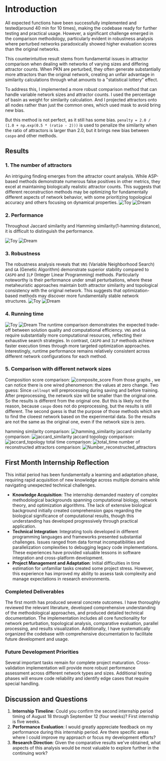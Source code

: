 # Introduction

All expected functions have been successfully implemented and tested(around 40 min for 10 times), making the codebase ready for further testing and practical usage. However, a significant challenge emerged in the comparison methodology, particularly evident in robustness analysis where perturbed networks paradoxically showed higher evaluation scores than the original networks.

This counterintuitive result stems from fundamental issues in attractor comparison when dealing with networks of varying sizes and differing attractor counts. When PKN are perturbed, they often generate substantially more attractors than the original network, creating an unfair advantage in similarity calculations through what amounts to a "statistical lottery" effect.

To address this, I implemented a more robust comparison method that can handle variable network sizes and attractor counts. I used the percentage of basin as weight for similarity calculation. And I projected attractors onto all nodes rather than just the common ones, which used mask to avoid bring new bias. 

But this method is not perfect, as it still has some bias. `penalty = 2.0 / (1.0 + np.exp(0.5 * (ratio - 2)))`  is used to penalize the similarity when the ratio of attractors is larger than 2.0, but it brings new bias between `caspo` and other methods.

## Results

### 1. The number of attractors
An intriguing finding emerges from the attractor count analysis. While ASP-based methods demonstrate numerous false positives in other metrics, they excel at maintaining biologically realistic attractor counts. This suggests that different reconstruction methods may be optimizing for fundamentally different aspects of network behavior, with some prioritizing topological accuracy and others focusing on dynamical properties.
![Toy](../output/toy/reconstructed_attractors.png)
![Dream](../output/dream/reconstructed_attractors.png)

### 2. Performance
Throughout Jaccard similarity and Hamming similarity(1-hamming distance), it is difficult to distinguish the performance.

![Toy](../output/toy/core_similarity_metrics.png)
![Dream](../output/dream/core_similarity_metrics.png)

### 3. Robustness
The robustness analysis reveals that `VNS` (Variable Neighborhood Search) and `GA` (Genetic Algorithm) demonstrate superior stability compared to `CASPO` and `ILP` (Integer Linear Programming) methods. Particularly noteworthy is their performance under small perturbations, where these metaheuristic approaches maintain both attractor similarity and topological consistency with the original network. This suggests that optimization-based methods may discover more fundamentally stable network structures.
![Toy](../output/toy/robustness_analysis.png)
![Dream](../output/dream/robustness_analysis.png)

### 4. Running time
![Toy](../output/toy/runtime_comparison.png)
![Dream](../output/dream/runtime_comparison.png)
The runtime comparison demonstrates the expected trade-off between solution quality and computational efficiency. `VNS` and `GA` require substantially more computational resources, reflecting their exhaustive search strategies. In contrast, `CASPO` and `ILP` methods achieve faster execution times through more targeted optimization approaches. Interestingly, runtime performance remains relatively consistent across different network configurations for each method.

### 5. Comparison with different network sizes
Composition score comparison:
![composite_score](../output/dream/size_comparison_composite_score.png)
From those graphs , we can notice there is one wired phenomenon: the values at zero change. Two guess: 
Since `cellnopt` will preprocessing during saving and before training. After preprocessing, the network size will be smaller than the original one. So the results is different from the original one. But this is likely not the reason, because `caspo` does not do preprocessing, but the results is still different.
The second guess is that the purpose of those methods which are to find the cloeest network based on the experimental data. So the results are not the same as the original one, even if the network size is zero.

hamming similarity comparison:
![hamming_similarity](../output/dream/size_comparison_hamming_similarity.png)
jaccard similarity comparison:
![jaccard_similarity](../output/dream/size_comparison_jaccard_similarity.png)
jaccard topology comparison:
![jaccard_topology](../output/dream/size_comparison_jaccard_topology.png)
total time comparison:
![total_time](../output/dream/size_comparison_total_time.png)
number of reconstructed attractors comparison:
![Number_reconstructed_attractors](../output/dream/size_comparison_recon_total.png)

## First Month Internship Reflection

This initial period has been fundamentally a learning and adaptation phase, requiring rapid acquisition of new knowledge across multiple domains while navigating unexpected technical challenges.

- **Knowledge Acquisition**: The internship demanded mastery of complex methodological backgrounds spanning computational biology, network theory, and optimization algorithms. The lack of extensive biological background initially created comprehension gaps regarding the biological significance of computational results, though this understanding has developed progressively through practical application.
- **Technical Integration**: Integrating tools developed in different programming languages and frameworks presented substantial challenges. Issues ranged from data format incompatibilities and parallelization complexities to debugging legacy code implementations. These experiences have provided valuable lessons in software integration and cross-platform development.
- **Project Management and Adaptation**:  Initial difficulties in time estimation for unfamiliar tasks created some project stress. However, this experience has improved my ability to assess task complexity and manage expectations in research environments.

### Completed Deliverables
The first month has produced several concrete outcomes. I have thoroughly reviewed the relevant literature, developed comprehensive understanding of the methodological approaches, and produced detailed technical documentation. The implementation includes all core functionality for network perturbation, topological analysis, comparative evaluation, parallel processing, and results visualization. Additionally, I have systematically organized the codebase with comprehensive documentation to facilitate future development and usage.

### Future Development Priorities
Several important tasks remain for complete project maturation. Cross-validation implementation will provide more robust performance assessment across different network types and sizes. Additional testing phases will ensure code reliability and identify edge cases that require special handling.

## Discussion and Questions

1. **Internship Timeline**: Could you confirm the second internship period timing of August 18 through September 12 (four weeks)? First internship is five weeks.
2. **Performance Evaluation**: I would greatly appreciate feedback on my performance during this internship period. Are there specific areas where I could improve my approach or focus my development efforts?
3. **Research Direction**: Given the comparative results we've obtained, what aspects of this analysis would be most valuable to explore further in the continuing work?